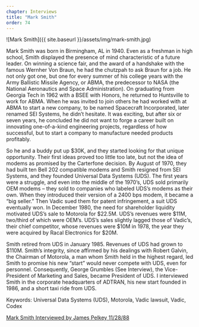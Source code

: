 ```yaml
---
chapter: Interviews
title: "Mark Smith"
order: 74
---
```


![Mark Smith]({{ site.baseurl }}/assets/img/mark-smith.jpg)

Mark Smith was born in Birmingham, AL in 1940. Even as a freshman in high school, Smith displayed the presence of mind characteristic of a future leader. On winning a science fair, and the award of a handshake with the famous Wernher Von Braun, he had the chutzpah to ask Braun for a job. He not only got one, but one for every summer of his college years with the Army Ballistic Missile Agency, or ABMA, the predecessor to NASA (the National Aeronautics and Space Administration). On graduating from Georgia Tech in 1962 with a BSEE with Honors, he returned to Huntsville to work for ABMA. When he was invited to join others he had worked with at ABMA to start a new company, to be named Spacecraft Incorporated, later renamed SEI Systems, he didn’t hesitate. It was exciting, but after six or seven years, he concluded he did not want to forge a career built on innovating one-of-a-kind engineering projects, regardless of how successful, but to start a company to manufacture needed products profitably.

So he and a buddy put up $30K, and they started looking for that unique opportunity. Their first ideas proved too little too late, but not the idea of modems as promised by the Carterfone decision. By August of 1970, they had built ten Bell 202 compatible modems and Smith resigned from SEI Systems, and they founded Universal Data Systems (UDS). The first years were a struggle, and even into the middle of the 1970’s, UDS sold primarily OEM modems – they sold to companies who labeled UDS’s modems as their own. When they introduced their version of a 2400 bps modem, it became a “big seller.” Then Vadic sued them for patent infringement, a suit UDS eventually won. In December 1980, the need for shareholder liquidity motivated UDS’s sale to Motorola for $22.5M. UDS’s revenues were $11M, two/third of which were OEM’s. UDS’s sales slightly lagged those of Vadic’s, their chief competitor, whose revenues were $10M in 1978, the year they were acquired by Racal Electronics for $20M.

Smith retired from UDS in January 1985. Revenues of UDS had grown to $110M. Smith’s integrity, since affirmed by his dealings with Robert Galvin, the Chairman of Motorola, a man whom Smith held in the highest regard, led Smith to promise his new “start” would never compete with UDS, even for personnel. Consequently, George Grumbles (See Interview), the Vice-President of Marketing and Sales, became President of UDS. I interviewed Smith in the corporate headquarters of ADTRAN, his new start founded in 1986, and a short taxi ride from UDS.

Keywords: Universal Data Systems (UDS), Motorola, Vadic lawsuit, Vadic, Codex

[Mark Smith Interviewed by James Pelkey 11/28/88](https://archive.computerhistory.org/resources/access/text/2017/10/102738572-05-01-acc.pdf)
